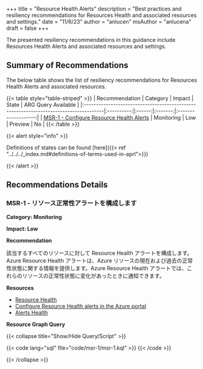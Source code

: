 +++
title = "Resource Health Alerts"
description = "Best practices and resiliency recommendations for Resources Health and associated resources and settings."
date = "11/6/23"
author = "anlucen"
msAuthor = "anlucena"
draft = false
+++

The presented resiliency recommendations in this guidance include Resources Health Alerts and associated resources and settings.

## Summary of Recommendations

The below table shows the list of resiliency recommendations for Resources Health Alerts and associated resources.

{{< table style="table-striped" >}}
| Recommendation                                                                        |  Category  | Impact |  State  | ARG Query Available |
|:--------------------------------------------------------------------------------------|:----------:|:------:|:-------:|:-------------------:|
| [MSR-1 - Configure Resource Health Alerts](#msr-1---configure-resource-health-alerts) | Monitoring |  Low   | Preview |         No          |
{{< /table >}}

{{< alert style="info" >}}

Definitions of states can be found [here]({{< ref "../../../_index.md#definitions-of-terms-used-in-aprl">}})

{{< /alert >}}

## Recommendations Details

### MSR-1 - リソース正常性アラートを構成します

**Category: Monitoring**

**Impact: Low**

**Recommendation**

該当するすべてのリソースに対して Resource Health アラートを構成します。Azure Resource Health アラートは、Azure リソースの現在および過去の正常性状態に関する情報を提供します。Azure Resource Health アラートでは、これらのリソースの正常性状態に変化があったときに通知できます。

**Resources**

- [Resource Health](https://learn.microsoft.com/ja-jp/azure/service-health/resource-health-overview)
- [Configure Resource Health alerts in the Azure portal](https://learn.microsoft.com/ja-jp/azure/service-health/resource-health-alert-monitor-guide#create-a-resource-health-alert-rule-in-the-azure-portal)
- [Alerts Health](https://learn.microsoft.com/ja-jp/azure/service-health/alerts-activity-log-service-notifications-portal)

**Resource Graph Query**

{{< collapse title="Show/Hide Query/Script" >}}

{{< code lang="sql" file="code/msr-1/msr-1.kql" >}} {{< /code >}}

{{< /collapse >}}

<br><br>

